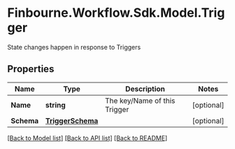 # Finbourne.Workflow.Sdk.Model.Trigger
State changes happen in response to Triggers

## Properties

Name | Type | Description | Notes
------------ | ------------- | ------------- | -------------
**Name** | **string** | The key/Name of this Trigger | [optional] 
**Schema** | [**TriggerSchema**](TriggerSchema.md) |  | [optional] 

[[Back to Model list]](../README.md#documentation-for-models) [[Back to API list]](../README.md#documentation-for-api-endpoints) [[Back to README]](../README.md)

